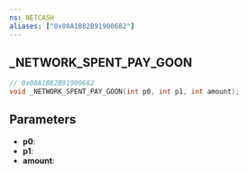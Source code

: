 ```yaml
---
ns: NETCASH
aliases: ["0x08A1B82B91900682"]
---
```

## _NETWORK_SPENT_PAY_GOON

```c
// 0x08A1B82B91900682
void _NETWORK_SPENT_PAY_GOON(int p0, int p1, int amount);
```

## Parameters
* **p0**:
* **p1**:
* **amount**:

